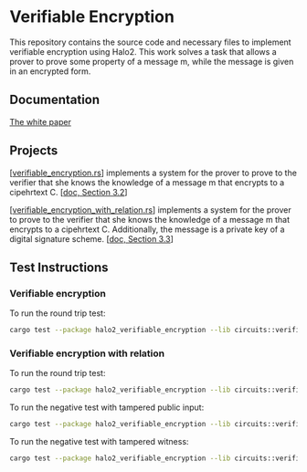 # Verifiable Encryption
This repository contains the source code and necessary files to implement 
verifiable encryption using Halo2.
This work solves a task that allows a prover to prove some property of a message m, 
while the message is given in an encrypted form.

## Documentation
[The white paper](https://github.com/QED-it/halo2_verifiable_encryption/blob/main/src/Verifiable_Encryption_using_Halo2.pdf)


## Projects 

[[verifiable_encryption.rs](https://github.com/QED-it/halo2_verifiable_encryption/blob/main/src/tasks/verifiable_encryption.rs
)] implements a system for the prover to prove to the verifier that she knows the knowledge of a
message m that encrypts to a cipehrtext C. [[doc, Section 3.2](https://github.com/QED-it/halo2_verifiable_encryption/blob/main/src/Verifiable_Encryption_using_Halo2.pdf)]


[[verifiable_encryption_with_relation.rs](https://github.com/QED-it/halo2_verifiable_encryption/blob/main/src/tasks/verifiable_encryption_with_relation.rs
)] implements a system for the prover to prove to the verifier that she knows the knowledge of a message m that
encrypts to a cipehrtext C. Additionally, the message is a private key of a digital signature scheme.
 [[doc, Section 3.3](https://github.com/QED-it/halo2_verifiable_encryption/blob/main/src/Verifiable_Encryption_using_Halo2.pdf)]

## Test Instructions

### Verifiable encryption
To run the round trip test:
```bash
cargo test --package halo2_verifiable_encryption --lib circuits::verifiable_encryption::tests::round_trip
```
### Verifiable encryption with relation
To run the round trip test:
```bash
cargo test --package halo2_verifiable_encryption --lib circuits::verifiable_encryption_with_relation::tests::round_trip
```
To run the negative test with tampered public input:
```bash
cargo test --package halo2_verifiable_encryption --lib circuits::verifiable_encryption_with_relation::tests::negative_test
```
To run the negative test with tampered witness:
```bash
cargo test --package halo2_verifiable_encryption --lib circuits::verifiable_encryption_with_relation::tests::negative_witness_test
```
